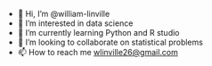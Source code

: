 - 👋 Hi, I’m @william-linville
- 👀 I’m interested in data science
- 🌱 I’m currently learning Python and R studio
- 💞️ I’m looking to collaborate on statistical problems
- 📫 How to reach me wlinville26@gmail.com

<!---
william-linville/william-linville is a ✨ special ✨ repository because its `README.md` (this file) appears on your GitHub profile.
You can click the Preview link to take a look at your changes.
--->
